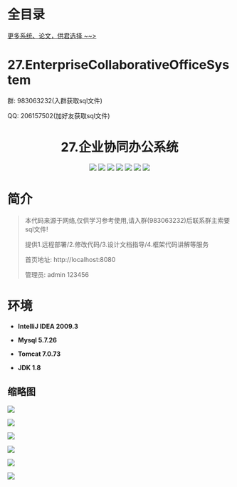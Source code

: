 # 全目录

[更多系统、论文，供君选择 ~~>](https://www.yuque.com/wisebit/blog)

# 27.EnterpriseCollaborativeOfficeSystem

<p>群: 983063232(入群获取sql文件)</p>
<p>QQ: 206157502(加好友获取sql文件)</p>

<p><h1 align="center">27.企业协同办公系统</h1></p>


<p align="center">
	<img src="https://img.shields.io/badge/jdk-1.8-orange.svg"/>
    <img src="https://img.shields.io/badge/Spring-1.8-lightgrey.svg"/>
    <img src="https://img.shields.io/badge/SpringMvc-1.8-lightgrey.svg"/>
    <img src="https://img.shields.io/badge/hibernate-1.8-lightgrey.svg"/>
    <img src="https://img.shields.io/badge/angular-4.0-lightgrey.svg"/>
    <img src="https://img.shields.io/badge/bootstrap-4.0-lightgrey.svg"/>
    <img src="https://img.shields.io/badge/七牛-2.0-lightgrey.svg"/>
</p>

# 简介

> 本代码来源于网络,仅供学习参考使用,请入群(983063232)后联系群主索要sql文件!
>
> 提供1.远程部署/2.修改代码/3.设计文档指导/4.框架代码讲解等服务
>
> 首页地址: http://localhost:8080
> 
> 管理员: admin  123456



# 环境

- <b>IntelliJ IDEA 2009.3</b>

- <b>Mysql 5.7.26</b>

- <b>Tomcat 7.0.73</b>

- <b>JDK 1.8</b>

## 缩略图

![](https://bitwise.oss-cn-heyuan.aliyuncs.com/2024/9/10/3c2bb2d1-3cdd-4427-aeee-59c600d2b5a8.png)

![](https://bitwise.oss-cn-heyuan.aliyuncs.com/2024/9/10/f25cade3-d7e0-40f0-b828-fb247a5aa52b.png)

![](https://bitwise.oss-cn-heyuan.aliyuncs.com/2024/9/10/c4e97439-4052-4c42-9a4b-62ca7edcdd98.png)

![](https://bitwise.oss-cn-heyuan.aliyuncs.com/2024/9/10/f24424a6-4b89-43bc-9980-69f0efded896.png)

![](https://bitwise.oss-cn-heyuan.aliyuncs.com/2024/9/10/ca93f66f-2d7b-413f-8e61-c7f235fdfc1f.png)

![](https://bitwise.oss-cn-heyuan.aliyuncs.com/2024/9/10/8ae7ca81-e5fa-4c62-b91c-1c19cfc2ddf5.png)

